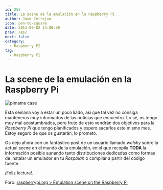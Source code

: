```yaml
---
id: 255
title: La scene de la emulación en la Raspberry Pi
author: Jose Cerrejon
icon: pen-to-square
date: 2013-09-02 14:00:00
prev: /es/
next: false
category:
  - Raspberry PI
tag:
  - Raspberry PI
---
```


# La scene de la emulación en la Raspberry Pi

![pimame case](/images/pimame_case.jpg)

Esta semana voy a estar un poco liado, así que tal vez no consiga manteneros muy informados de las noticias que encuentro. Lo sé, os tengo muy mal acostumbrados, pero fruto de esto vendrán dos objetivos para la *Raspberry Pi* que tengo planificados y espero sacarlos este mismo mes. Estoy seguro de que os gustarán, lo prometo.

Os dejo ahora con un fantástico post de un usuario llamado *welshy* sobre la actual scene en el mundo de la emulación, en el que recopila **TODA** la información posible aunando tanto distribuciones dedicadas como formas de instalar un emulador en tu *Raspbian* o compilar a partir del código fuente.

¡Feliz lectura!.

Foro: [raspberrypi.org > Emulation scene on the Raspberry Pi](http://www.raspberrypi.org/phpBB3/viewtopic.php?t=54357&p=414414)